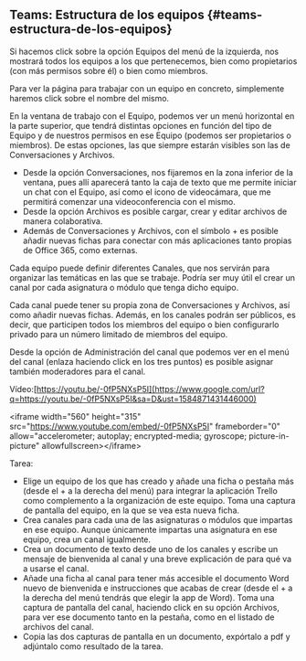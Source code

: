 ## Teams: Estructura de los equipos {#teams-estructura-de-los-equipos}

Si hacemos click sobre la opción Equipos del menú de la izquierda, nos mostrará todos los equipos a los que pertenecemos, bien como propietarios (con más permisos sobre él) o bien como miembros.

Para ver la página para trabajar con un equipo en concreto, simplemente haremos click sobre el nombre del mismo.

En la ventana de trabajo con el Equipo, podemos ver un menú horizontal en la parte superior, que tendrá distintas opciones en función del tipo de Equipo y de nuestros permisos en ese Equipo (podemos ser propietarios o miembros). De estas opciones, las que siempre estarán visibles son las de Conversaciones y Archivos.

*   Desde la opción Conversaciones, nos fijaremos en la zona inferior de la ventana, pues allí aparecerá tanto la caja de texto que me permite iniciar un chat con el Equipo, así como el icono de videocámara, que me permitirá comenzar una videoconferencia con el mismo.
*   Desde la opción Archivos es posible cargar, crear y editar archivos de manera colaborativa.
*   Además de Conversaciones y Archivos, con el símbolo + es posible añadir nuevas fichas para conectar con más aplicaciones tanto propias de Office 365, como externas.

Cada equipo puede definir diferentes Canales, que nos servirán para organizar las temáticas en las que se trabaje. Podría ser muy útil el crear un canal por cada asignatura o módulo que tenga dicho equipo.

Cada canal puede tener su propia zona de Conversaciones y Archivos, así como añadir nuevas fichas. Además, en los canales podrán ser públicos, es decir, que participen todos los miembros del equipo o bien configurarlo privado para un número limitado de miembros del equipo.

Desde la opción de Administración del canal que podemos ver en el menú del canal (enlaza haciendo click en los tres puntos) es posible asignar también moderadores para el canal.

Vídeo:[https://youtu.be/-0fP5NXsP5I](https://www.google.com/url?q=https://youtu.be/-0fP5NXsP5I&sa=D&ust=1584871431446000)

&lt;iframe width=&quot;560&quot; height=&quot;315&quot; src=&quot;https://www.youtube.com/embed/-0fP5NXsP5I&quot; frameborder=&quot;0&quot; allow=&quot;accelerometer; autoplay; encrypted-media; gyroscope; picture-in-picture&quot; allowfullscreen&gt;&lt;/iframe&gt;

Tarea:

*   Elige un equipo de los que has creado y añade una ficha o pestaña más (desde el + a la derecha del menú) para integrar la aplicación Trello como complemento a la organización de este equipo. Toma una captura de pantalla del equipo, en la que se vea esta nueva ficha.
*   Crea canales para cada una de las asignaturas o módulos que impartas en ese equipo. Aunque únicamente impartas una asignatura en ese equipo, crea un canal igualmente.
*   Crea un documento de texto desde uno de los canales y escribe un mensaje de bienvenida al canal y una breve explicación de para qué va a usarse el canal.
*   Añade una ficha al canal para tener más accesible el documento Word nuevo de bienvenida e instrucciones que acabas de crear (desde el + a la derecha del menú tendrás que elegir la app de Word). Toma una captura de pantalla del canal, haciendo click en su opción Archivos, para ver ese documento tanto en la pestaña, como en el listado de archivos del canal.
*   Copia las dos capturas de pantalla en un documento, expórtalo a pdf y adjúntalo como resultado de la tarea.